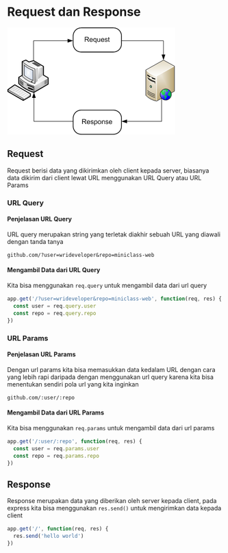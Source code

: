 # Request dan Response

![request-response](request-response.png)

## Request

Request berisi data yang dikirimkan oleh client kepada server, biasanya data dikirim dari client lewat URL menggunakan URL Query atau URL Params

### URL Query

#### Penjelasan URL Query

URL query merupakan string yang terletak diakhir sebuah URL yang diawali dengan tanda tanya

```
github.com/?user=wrideveloper&repo=miniclass-web
```

#### Mengambil Data dari URL Query

Kita bisa menggunakan `req.query` untuk mengambil data dari url query

```javascript
app.get('/?user=wrideveloper&repo=miniclass-web', function(req, res) {
  const user = req.query.user
  const repo = req.query.repo
})
```

### URL Params

#### Penjelasan URL Params

Dengan url params kita bisa memasukkan data kedalam URL dengan cara yang lebih rapi daripada dengan menggunakan url query karena kita bisa menentukan sendiri pola url yang kita inginkan

```
github.com/:user/:repo
```

#### Mengambil Data dari URL Params

Kita bisa menggunakan `req.params` untuk mengambil data dari url params

```javascript
app.get('/:user/:repo', function(req, res) {
  const user = req.params.user
  const repo = req.params.repo
})
```

## Response

Response merupakan data yang diberikan oleh server kepada client, pada express kita bisa menggunakan `res.send()` untuk mengirimkan data kepada client

```javascript
app.get('/', function(req, res) {
  res.send('hello world')
})
```
